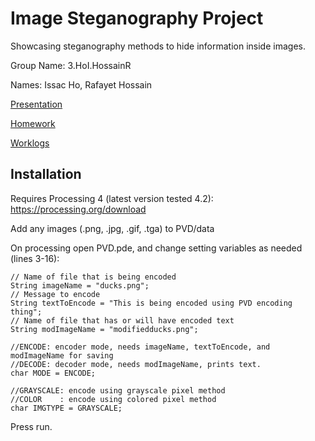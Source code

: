 # Image Steganography Project 

Showcasing steganography methods to hide information inside images.

Group Name: 3.HoI.HossainR

Names: Issac Ho, Rafayet Hossain

[Presentation](PRESENTATION.md)

[Homework](HOMEWORK.md)

[Worklogs](WORKLOG.md)

## Installation

Requires Processing 4 (latest version tested 4.2): https://processing.org/download

Add any images (.png, .jpg, .gif, .tga) to PVD/data

On processing open PVD.pde, and change setting variables as needed (lines 3-16):
```processing
// Name of file that is being encoded
String imageName = "ducks.png";
// Message to encode
String textToEncode = "This is being encoded using PVD encoding thing";
// Name of file that has or will have encoded text
String modImageName = "modifiedducks.png";

//ENCODE: encoder mode, needs imageName, textToEncode, and modImageName for saving
//DECODE: decoder mode, needs modImageName, prints text.
char MODE = ENCODE;

//GRAYSCALE: encode using grayscale pixel method
//COLOR    : encode using colored pixel method
char IMGTYPE = GRAYSCALE;
```

Press run.
